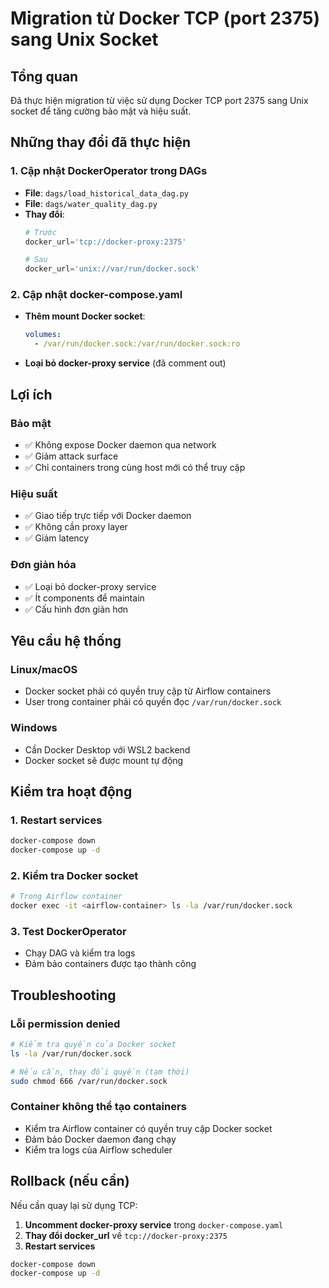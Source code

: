 # Migration từ Docker TCP (port 2375) sang Unix Socket

## Tổng quan
Đã thực hiện migration từ việc sử dụng Docker TCP port 2375 sang Unix socket để tăng cường bảo mật và hiệu suất.

## Những thay đổi đã thực hiện

### 1. Cập nhật DockerOperator trong DAGs
- **File**: `dags/load_historical_data_dag.py`
- **File**: `dags/water_quality_dag.py`
- **Thay đổi**: 
  ```python
  # Trước
  docker_url='tcp://docker-proxy:2375'
  
  # Sau
  docker_url='unix://var/run/docker.sock'
  ```

### 2. Cập nhật docker-compose.yaml
- **Thêm mount Docker socket**:
  ```yaml
  volumes:
    - /var/run/docker.sock:/var/run/docker.sock:ro
  ```
- **Loại bỏ docker-proxy service** (đã comment out)

## Lợi ích

### Bảo mật
- ✅ Không expose Docker daemon qua network
- ✅ Giảm attack surface
- ✅ Chỉ containers trong cùng host mới có thể truy cập

### Hiệu suất
- ✅ Giao tiếp trực tiếp với Docker daemon
- ✅ Không cần proxy layer
- ✅ Giảm latency

### Đơn giản hóa
- ✅ Loại bỏ docker-proxy service
- ✅ Ít components để maintain
- ✅ Cấu hình đơn giản hơn

## Yêu cầu hệ thống

### Linux/macOS
- Docker socket phải có quyền truy cập từ Airflow containers
- User trong container phải có quyền đọc `/var/run/docker.sock`

### Windows
- Cần Docker Desktop với WSL2 backend
- Docker socket sẽ được mount tự động

## Kiểm tra hoạt động

### 1. Restart services
```bash
docker-compose down
docker-compose up -d
```

### 2. Kiểm tra Docker socket
```bash
# Trong Airflow container
docker exec -it <airflow-container> ls -la /var/run/docker.sock
```

### 3. Test DockerOperator
- Chạy DAG và kiểm tra logs
- Đảm bảo containers được tạo thành công

## Troubleshooting

### Lỗi permission denied
```bash
# Kiểm tra quyền của Docker socket
ls -la /var/run/docker.sock

# Nếu cần, thay đổi quyền (tạm thời)
sudo chmod 666 /var/run/docker.sock
```

### Container không thể tạo containers
- Kiểm tra Airflow container có quyền truy cập Docker socket
- Đảm bảo Docker daemon đang chạy
- Kiểm tra logs của Airflow scheduler

## Rollback (nếu cần)

Nếu cần quay lại sử dụng TCP:

1. **Uncomment docker-proxy service** trong `docker-compose.yaml`
2. **Thay đổi docker_url** về `tcp://docker-proxy:2375`
3. **Restart services**

```bash
docker-compose down
docker-compose up -d
```
